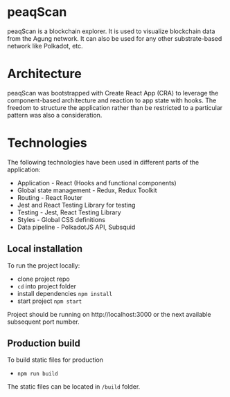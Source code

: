# peaqScan

peaqScan is a blockchain explorer. It is used to visualize blockchain data from the Agung network. It can also be used for any other substrate-based network like Polkadot, etc.

# Architecture

peaqScan was bootstrapped with Create React App (CRA) to leverage the component-based architecture and reaction to app state with hooks. The freedom to structure the application rather than be restricted to a particular pattern was also a consideration.

# Technologies
The following technologies have been used in different parts of the application:


-	Application - React (Hooks and functional components)
-	Global state management - Redux, Redux Toolkit
-	Routing - React Router
-	Jest and React Testing Library for testing
- Testing - Jest, React Testing Library
-	Styles - Global CSS definitions
-	Data pipeline - PolkadotJS API, Subsquid




## Local installation

To run the project locally:

- clone project repo
- `cd` into project folder
- install dependencies `npm install`
- start project `npm start`

Project should be running on http://localhost:3000 or the next available subsequent port number.

## Production build

To build static files for production

- `npm run build`

The static files can be located in `/build` folder.

